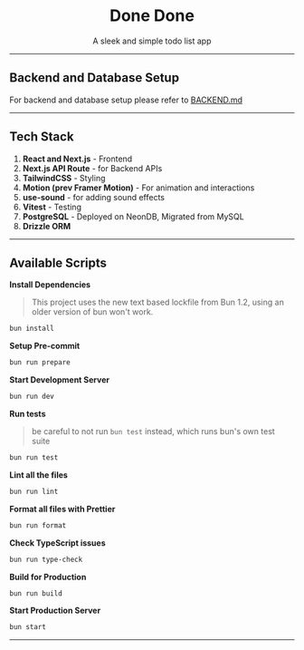 <h1 align="center">
  Done Done
</h1>

<p align="center">A sleek and simple todo list app</p>

---

## Backend and Database Setup

For backend and database setup please refer to [BACKEND.md](https://github.com/nirnejak/done-done/blob/master/BACKEND.md)

---

## Tech Stack

1. **React and Next.js** - Frontend
2. **Next.js API Route** - for Backend APIs
3. **TailwindCSS** - Styling
4. **Motion (prev Framer Motion)** - For animation and interactions
5. **use-sound** - for adding sound effects
6. **Vitest** - Testing
7. **PostgreSQL** - Deployed on NeonDB, Migrated from MySQL
8. **Drizzle ORM**

---

## Available Scripts

**Install Dependencies**

> This project uses the new text based lockfile from Bun 1.2, using an older version of bun won't work.

```bash
bun install
```

**Setup Pre-commit**

```bash
bun run prepare
```

**Start Development Server**

```bash
bun run dev
```

**Run tests**

> be careful to not run `bun test` instead, which runs bun's own test suite

```bash
bun run test
```

**Lint all the files**

```bash
bun run lint
```

**Format all files with Prettier**

```bash
bun run format
```

**Check TypeScript issues**

```bash
bun run type-check
```

**Build for Production**

```bash
bun run build
```

**Start Production Server**

```bash
bun start
```

---

